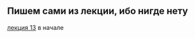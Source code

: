 
## Пишем сами из лекции, ибо нигде нету

[лекция 13](../../лекции%20с%20мудла/html/Лекция%2013.html) в начале